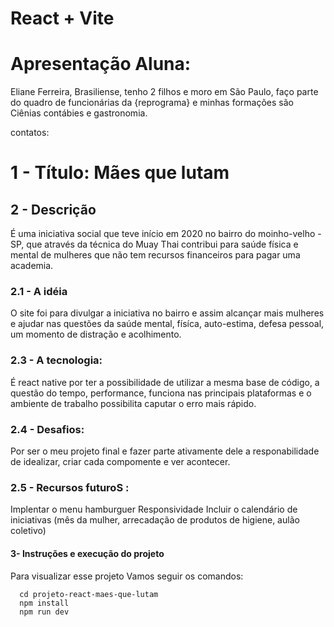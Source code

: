 # React + Vite
# Apresentação Aluna:
Eliane Ferreira, Brasiliense, tenho 2 filhos e moro em São Paulo, faço parte do quadro de funcionárias da {reprograma} e minhas formações são Ciênias contábies e gastronomia.

contatos: 



#  1 - Título: Mães que lutam

## 2 - Descrição
É uma iniciativa social que teve início em 2020 no bairro do moinho-velho -SP, que através da técnica do Muay Thai contribui para saúde física e mental de mulheres que não tem recursos financeiros para pagar uma academia.

### 2.1 -  A idéia 
O site foi para divulgar a iniciativa no bairro e assim alcançar mais mulheres e ajudar nas questões da saúde mental, físíca, auto-estima, defesa pessoal, um momento de distração e acolhimento.

### 2.3 - A tecnologia:
É react native por ter a possibilidade de utilizar a mesma base de código, a questão do tempo, performance, funciona nas principais plataformas e o ambiente de trabalho possibilita caputar o erro mais rápido.

### 2.4 - Desafios:
Por ser o meu projeto final e fazer parte ativamente dele a responabilidade de idealizar, criar cada compomente e ver acontecer.

### 2.5 - Recursos futuroS :
Implentar o menu hamburguer
Responsividade
Incluir o calendário de iniciativas (mês da mulher, arrecadação de produtos de higiene, aulão coletivo)

#### 3- Instruções e execução do projeto

Para visualizar esse projeto 
Vamos seguir os comandos:

      cd projeto-react-maes-que-lutam
      npm install
      npm run dev






